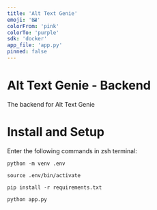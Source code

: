 ```yaml
---
title: 'Alt Text Genie'
emoji: '🖼️'
colorFrom: 'pink'
colorTo: 'purple'
sdk: 'docker'
app_file: 'app.py'
pinned: false
---
```


# Alt Text Genie - Backend
The backend for Alt Text Genie


# Install and Setup
Enter the following commands in zsh terminal:
```
python -m venv .env

source .env/bin/activate

pip install -r requirements.txt

python app.py
```